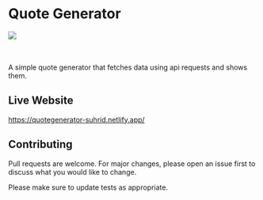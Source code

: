 <h1>Quote Generator</h1>
<div>
  <img src="https://media.giphy.com/media/wjQyNZYWde0v7CFpur/giphy.gif" />
</div>
</br></br>
<p>A simple quote generator that fetches data using api requests and shows them.</p>

## Live Website
https://quotegenerator-suhrid.netlify.app/

## Contributing
Pull requests are welcome. For major changes, please open an issue first to discuss what you would like to change.

Please make sure to update tests as appropriate.
